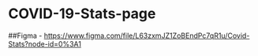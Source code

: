 # COVID-19-Stats-page

##Figma - https://www.figma.com/file/L63zxmJZ1ZoBEndPc7qR1u/Covid-Stats?node-id=0%3A1
